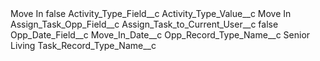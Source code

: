 <?xml version="1.0" encoding="UTF-8"?>
<CustomMetadata xmlns="http://soap.sforce.com/2006/04/metadata" xmlns:xsi="http://www.w3.org/2001/XMLSchema-instance" xmlns:xsd="http://www.w3.org/2001/XMLSchema">
    <label>Move In</label>
    <protected>false</protected>
    <values>
        <field>Activity_Type_Field__c</field>
        <value xsi:nil="true"/>
    </values>
    <values>
        <field>Activity_Type_Value__c</field>
        <value xsi:type="xsd:string">Move In</value>
    </values>
    <values>
        <field>Assign_Task_Opp_Field__c</field>
        <value xsi:nil="true"/>
    </values>
    <values>
        <field>Assign_Task_to_Current_User__c</field>
        <value xsi:type="xsd:boolean">false</value>
    </values>
    <values>
        <field>Opp_Date_Field__c</field>
        <value xsi:type="xsd:string">Move_In_Date__c</value>
    </values>
    <values>
        <field>Opp_Record_Type_Name__c</field>
        <value xsi:type="xsd:string">Senior Living</value>
    </values>
    <values>
        <field>Task_Record_Type_Name__c</field>
        <value xsi:nil="true"/>
    </values>
</CustomMetadata>
